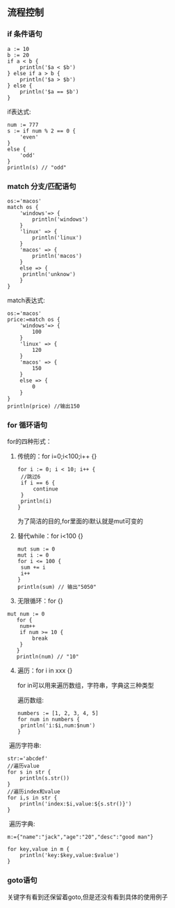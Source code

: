 ## 流程控制

### if 条件语句

```
a := 10
b := 20
if a < b {
	println('$a < $b')
} else if a > b {
	println('$a > $b')
} else {
	println('$a == $b')
}
```

if表达式:

```
num := 777
s := if num % 2 == 0 {
	'even'
}
else {
	'odd'
}
println(s) // "odd"
```



### match 分支/匹配语句

```
os:='macos'
match os {
	'windows'=> {
    	println('windows')
	}
	'linux' => {
    	println('linux')
	}
	'macos' => {
    	println('macos')
	}
	else => {
   	 println('unknow')
	}
}
```

match表达式:

```
os:='macos'
price:=match os {
    'windows'=> {
        100
    }
    'linux' => {
        120
    }
    'macos' => {
        150
    }
    else => {
        0
    }
}
println(price) //输出150
```



### for 循环语句

for的四种形式：

1. 传统的：for i=0;i<100;i++ {}

   ```
   for i := 0; i < 10; i++ { 
   	//跳过6
   	if i == 6 {
   		continue
   	}
   	println(i)
   }
   ```

   为了简洁的目的,for里面的i默认就是mut可变的

2. 替代while：for i<100 {}

   ```
   mut sum := 0
   mut i := 0
   for i <= 100 {
   	sum += i
   	i++
   }
   println(sum) // 输出"5050"
   ```

3. 无限循环：for {}


```
mut num := 0
   for {
   	num++
   	if num >= 10 {
   		break
   	}
   }
   println(num) // "10"
```

4. 遍历：for i in xxx {}

    for in可以用来遍历数组，字符串，字典这三种类型

   遍历数组:

   ```
   numbers := [1, 2, 3, 4, 5]
   for num in numbers {
   	println('i:$i,num:$num')
   }
   ```

​	遍历字符串:

```
str:='abcdef'
//遍历value
for s in str {
    println(s.str())
}
//遍历index和value
for i,s in str {
    println('index:$i,value:${s.str()}')
}
```

​	遍历字典:

```
m:={"name":"jack","age":"20","desc":"good man"}

for key,value in m {
	println('key:$key,value:$value')
}
```



### goto语句

关键字有看到还保留着goto,但是还没有看到具体的使用例子

